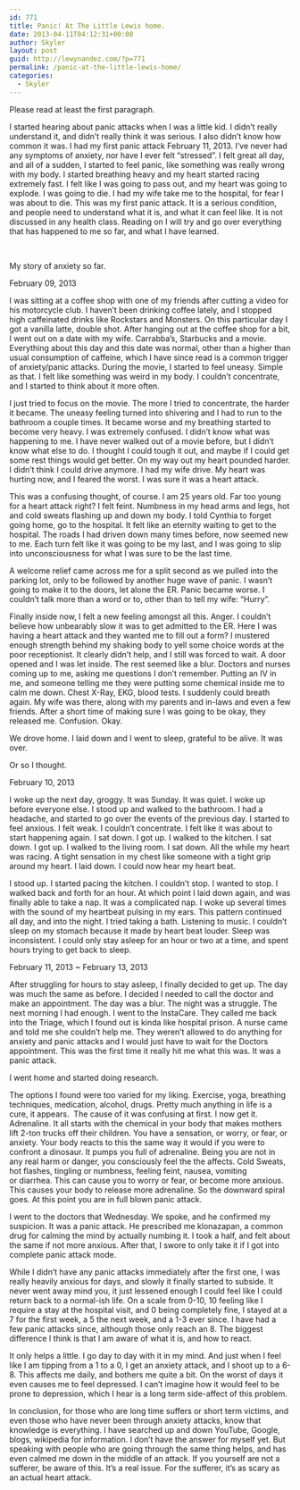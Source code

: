 ```yaml
---
id: 771
title: Panic! At The Little Lewis home.
date: 2013-04-11T04:12:31+00:00
author: Skyler
layout: post
guid: http://lewynandez.com/?p=771
permalink: /panic-at-the-little-lewis-home/
categories:
  - Skyler
---
```

Please read at least the first paragraph.

I started hearing about panic attacks when I was a little kid. I didn&#8217;t really understand it, and didn&#8217;t really think it was serious. I also didn&#8217;t know how common it was. I had my first panic attack February 11, 2013. I&#8217;ve never had any symptoms of anxiety, nor have I ever felt &#8220;stressed&#8221;. I felt great all day, and all of a sudden, I started to feel panic, like something was really wrong with my body. I started breathing heavy and my heart started racing extremely fast. I felt like I was going to pass out, and my heart was going to explode. I was going to die. I had my wife take me to the hospital, for fear I was about to die. This was my first panic attack. It is a serious condition, and people need to understand what it is, and what it can feel like. It is not discussed in any health class. Reading on I will try and go over everything that has happened to me so far, and what I have learned.

&nbsp;

My story of anxiety so far.

February 09, 2013
  
I was sitting at a coffee shop with one of my friends after cutting a video for his motorcycle club. I haven&#8217;t been drinking coffee lately, and I stopped high caffeinated drinks like Rockstars and Monsters. On this particular day I got a vanilla latte, double shot. After hanging out at the coffee shop for a bit, I went out on a date with my wife. Carrabba&#8217;s, Starbucks and a movie. Everything about this day and this date was normal, other than a higher than usual consumption of caffeine, which I have since read is a common trigger of anxiety/panic attacks. During the movie, I started to feel uneasy. Simple as that. I felt like something was weird in my body. I couldn&#8217;t concentrate, and I started to think about it more often.

I just tried to focus on the movie. The more I tried to concentrate, the harder it became. The uneasy feeling turned into shivering and I had to run to the bathroom a couple times. It became worse and my breathing started to become very heavy. I was extremely confused. I didn&#8217;t know what was happening to me. I have never walked out of a movie before, but I didn&#8217;t know what else to do. I thought I could tough it out, and maybe if I could get some rest things would get better. On my way out my heart pounded harder. I didn&#8217;t think I could drive anymore. I had my wife drive. My heart was hurting now, and I feared the worst. I was sure it was a heart attack.

This was a confusing thought, of course. I am 25 years old. Far too young for a heart attack right? I felt feint. Numbness in my head arms and legs, hot and cold sweats flashing up and down my body. I told Cynthia to forget going home, go to the hospital. It felt like an eternity waiting to get to the hospital. The roads I had driven down many times before, now seemed new to me. Each turn felt like it was going to be my last, and I was going to slip into unconsciousness for what I was sure to be the last time.

A welcome relief came across me for a split second as we pulled into the parking lot, only to be followed by another huge wave of panic. I wasn&#8217;t going to make it to the doors, let alone the ER. Panic became worse. I couldn&#8217;t talk more than a word or to, other than to tell my wife: &#8220;Hurry&#8221;.

Finally inside now, I felt a new feeling amongst all this. Anger. I couldn&#8217;t believe how unbearably slow it was to get admitted to the ER. Here I was having a heart attack and they wanted me to fill out a form? I mustered enough strength behind my shaking body to yell some choice words at the poor receptionist. It clearly didn&#8217;t help, and I still was forced to wait. A door opened and I was let inside. The rest seemed like a blur. Doctors and nurses coming up to me, asking me questions I don&#8217;t remember. Putting an IV in me, and someone telling me they were putting some chemical inside me to calm me down. Chest X-Ray, EKG, blood tests. I suddenly could breath again. My wife was there, along with my parents and in-laws and even a few friends. After a short time of making sure I was going to be okay, they released me. Confusion. Okay.

We drove home. I laid down and I went to sleep, grateful to be alive. It was over.

Or so I thought.

February 10, 2013
  
I woke up the next day, groggy. It was Sunday. It was quiet. I woke up before everyone else. I stood up and walked to the bathroom. I had a headache, and started to go over the events of the previous day. I started to feel anxious. I felt weak. I couldn&#8217;t concentrate. I felt like it was about to start happening again. I sat down. I got up. I walked to the kitchen. I sat down. I got up. I walked to the living room. I sat down. All the while my heart was racing. A tight sensation in my chest like someone with a tight grip around my heart. I laid down. I could now hear my heart beat.

I stood up. I started pacing the kitchen. I couldn&#8217;t stop. I wanted to stop. I walked back and forth for an hour. At which point I laid down again, and was finally able to take a nap. It was a complicated nap. I woke up several times with the sound of my heartbeat pulsing in my ears. This pattern continued all day, and into the night. I tried taking a bath. Listening to music. I couldn&#8217;t sleep on my stomach because it made by heart beat louder. Sleep was inconsistent. I could only stay asleep for an hour or two at a time, and spent hours trying to get back to sleep.

February 11, 2013 ~ February 13, 2013
  
After struggling for hours to stay asleep, I finally decided to get up. The day was much the same as before. I decided I needed to call the doctor and make an appointment. The day was a blur. The night was a struggle. The next morning I had enough. I went to the InstaCare. They called me back into the Triage, which I found out is kinda like hospital prison. A nurse came and told me she couldn&#8217;t help me. They weren&#8217;t allowed to do anything for anxiety and panic attacks and I would just have to wait for the Doctors appointment. This was the first time it really hit me what this was. It was a panic attack.

I went home and started doing research.

The options I found were too varied for my liking. Exercise, yoga, breathing techniques, medication, alcohol, drugs. Pretty much anything in life is a cure, it appears.  The cause of it was confusing at first. I now get it. Adrenaline. It all starts with the chemical in your body that makes mothers lift 2-ton trucks off their children. You have a sensation, or worry, or fear, or anxiety. Your body reacts to this the same way it would if you were to confront a dinosaur. It pumps you full of adrenaline. Being you are not in any real harm or danger, you consciously feel the the affects. Cold Sweats, hot flashes, tingling or numbness, feeling feint, nausea, vomiting or diarrhea. This can cause you to worry or fear, or become more anxious. This causes your body to release more adrenaline. So the downward spiral goes. At this point you are in full blown panic attack.

I went to the doctors that Wednesday. We spoke, and he confirmed my suspicion. It was a panic attack. He prescribed me klonazapan, a common drug for calming the mind by actually numbing it. I took a half, and felt about the same if not more anxious. After that, I swore to only take it if I got into complete panic attack mode.

While I didn&#8217;t have any panic attacks immediately after the first one, I was really heavily anxious for days, and slowly it finally started to subside. It never went away mind you, it just lessened enough I could feel like I could return back to a normal-ish life. On a scale from 0-10, 10 feeling like I require a stay at the hospital visit, and 0 being completely fine, I stayed at a 7 for the first week, a 5 the next week, and a 1-3 ever since. I have had a few panic attacks since, although those only reach an 8. The biggest difference I think is that I am aware of what it is, and how to react.

It only helps a little. I go day to day with it in my mind. And just when I feel like I am tipping from a 1 to a 0, I get an anxiety attack, and I shoot up to a 6-8. This affects me daily, and bothers me quite a bit. On the worst of days it even causes me to feel depressed. I can&#8217;t imagine how it would feel to be prone to depression, which I hear is a long term side-affect of this problem.

In conclusion, for those who are long time suffers or short term victims, and even those who have never been through anxiety attacks, know that knowledge is everything. I have searched up and down YouTube, Google, blogs, wikipedia for information. I don&#8217;t have the answer for myself yet. But speaking with people who are going through the same thing helps, and has even calmed me down in the middle of an attack. If you yourself are not a sufferer, be aware of this. It&#8217;s a real issue. For the sufferer, it&#8217;s as scary as an actual heart attack.